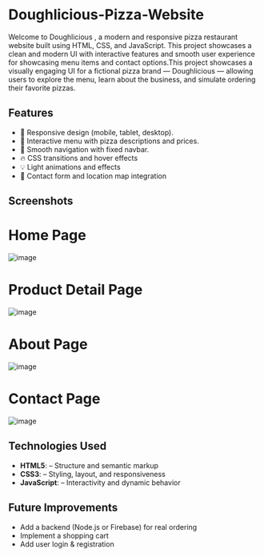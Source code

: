 # Doughlicious-Pizza-Website

Welcome to Doughlicious , a modern and responsive pizza restaurant website built using HTML, CSS, and JavaScript. This project showcases a clean and modern UI with interactive features and smooth user experience for showcasing menu items and contact options.This project showcases a visually engaging UI for a fictional pizza brand — Doughlicious — allowing users to explore the menu, learn about the business, and simulate ordering their favorite pizzas.

## Features

- 🍕 Responsive design (mobile, tablet, desktop).
- 🧾 Interactive menu with pizza descriptions and prices.
- 🧭 Smooth navigation with fixed navbar.
- 🔥 CSS transitions and hover effects
- 💡 Light animations and effects
- 📍 Contact form and location map integration

## Screenshots

# Home Page
![image](https://github.com/user-attachments/assets/4cc8e5dc-c8c6-4fc7-8754-a3d543cbade3)

# Product Detail Page
![image](https://github.com/user-attachments/assets/bf9996f5-1f72-4859-a2f7-0f11ae2925ef)

# About Page
![image](https://github.com/user-attachments/assets/6fac26a8-0fec-4dc9-a551-a5a33d94a81b)

# Contact Page
![image](https://github.com/user-attachments/assets/c5be8015-138f-4d49-a809-4483e1a0f80a)

## Technologies Used

- **HTML5**: – Structure and semantic markup
- **CSS3**: – Styling, layout, and responsiveness
- **JavaScript**: – Interactivity and dynamic behavior

## Future Improvements

- Add a backend (Node.js or Firebase) for real ordering
- Implement a shopping cart
- Add user login & registration






